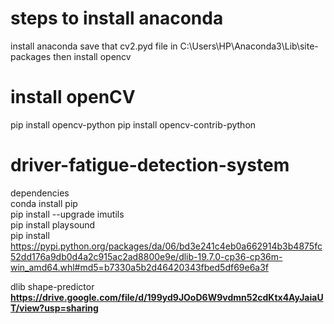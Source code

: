 # steps to install anaconda
install anaconda
save that cv2.pyd file in C:\Users\HP\Anaconda3\Lib\site-packages
then install opencv

# install openCV
pip install opencv-python
pip install opencv-contrib-python

# driver-fatigue-detection-system
dependencies <br />
conda install pip <br />
pip install --upgrade imutils <br />
pip install playsound <br />
pip install https://pypi.python.org/packages/da/06/bd3e241c4eb0a662914b3b4875fc52dd176a9db0d4a2c915ac2ad8800e9e/dlib-19.7.0-cp36-cp36m-win_amd64.whl#md5=b7330a5b2d46420343fbed5df69e6a3f <br />

dlib shape-predictor **https://drive.google.com/file/d/199yd9JOoD6W9vdmn52cdKtx4AyJaiaUT/view?usp=sharing**

